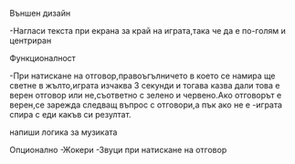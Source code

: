 
Външен дизайн

-Нагласи текста при екрана за край на играта,така че да е по-голям и центриран


Функционалност

-При натискане на отговор,правоъгълничето в което се намира ще светне в жълто,играта изчаква 3 секунди и тогава казва дали това е верен отговор или не,съответно с зелено и червено.Ако отговорът е верен,се зарежда следващ въпрос с отговори,а пък ако не е -играта спира с еди какъв си резултат.

напиши логика за музиката

Опционално
-Жокери
-Звуци при натискане на отговор
